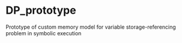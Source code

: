# DP_prototype
Prototype of custom memory model for variable storage-referencing problem in symbolic execution
